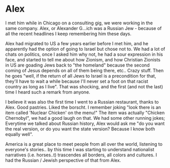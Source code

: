 # Alex

I met him while in Chicago on a consulting gig, we were working in the same company. Alex, or Alexander G...ich was a Russian Jew - because of all the recent headlines I keep remembering him these days.

Alex had migrated to US a few years earlier before I met him, and he apparently had the option of going to Israel but chose not to. We had a lot of chats on politics, once I asked him why not, he had a sour expression in his face, and started to tell me about how Zionism, and how Christian Zionists in US are goading Jews back to "the homeland" because the second coming of Jesus depends on all of them being there, etc.. Crazy stuff. Then he goes "well, if the return of all Jews to Israel is a precondition for that, they'll have to wait a while because I'll never set a foot on that racist country as long as I live". That was shocking, and the first (and not the last) time I heard such a remark from anyone.

I believe it was also the first time I went to a Russian restaurant, thanks to Alex. Good pastries. Liked the borscht. I remember joking "look there is an item called 'Nuclear Chicken' on the menu!" The item was actually "Chicken Chernobyl", we had a good laugh on that. We had some other running jokes; Everytime we talked about Russian history, Alex would ask me "do you want the real version, or do you want the state version? Because I know both equally well".

America is a great place to meet people from all over the world, listening to everyone's stories.. by this time I was starting to understand nationalist narratives (i.e. horses..t) trascendes all borders, all colors and cultures. I had the Russian / Jewish perspective of that from Alex.
